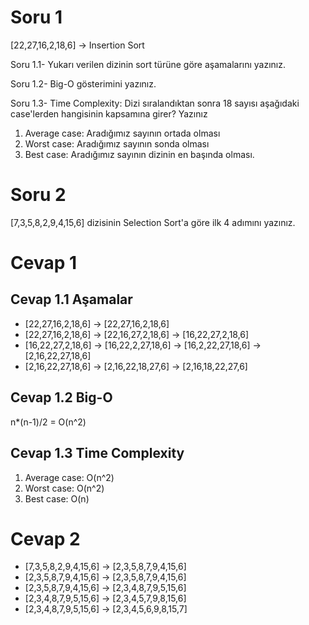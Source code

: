 # Soru 1
[22,27,16,2,18,6] -> Insertion Sort

Soru 1.1- Yukarı verilen dizinin sort türüne göre aşamalarını yazınız.

Soru 1.2- Big-O gösterimini yazınız.

Soru 1.3- Time Complexity: Dizi sıralandıktan sonra 18 sayısı aşağıdaki case'lerden hangisinin kapsamına girer? Yazınız

  1. Average case: Aradığımız sayının ortada olması
  2. Worst case: Aradığımız sayının sonda olması
  3. Best case: Aradığımız sayının dizinin en başında olması.

# Soru 2
[7,3,5,8,2,9,4,15,6] dizisinin Selection Sort'a göre ilk 4 adımını yazınız.

# Cevap 1
## Cevap 1.1 Aşamalar
- [22,27,16,2,18,6] -> [22,27,16,2,18,6]
- [22,27,16,2,18,6] -> [22,16,27,2,18,6] -> [16,22,27,2,18,6]
- [16,22,27,2,18,6] -> [16,22,2,27,18,6] -> [16,2,22,27,18,6] -> [2,16,22,27,18,6]
- [2,16,22,27,18,6] -> [2,16,22,18,27,6] -> [2,16,18,22,27,6]

## Cevap 1.2 Big-O
n*(n-1)/2 = O(n^2)

## Cevap 1.3 Time Complexity
1. Average case: O(n^2)
2. Worst case: O(n^2)
3. Best case: O(n)

# Cevap 2
- [7,3,5,8,2,9,4,15,6] -> [2,3,5,8,7,9,4,15,6]
- [2,3,5,8,7,9,4,15,6] -> [2,3,5,8,7,9,4,15,6]
- [2,3,5,8,7,9,4,15,6] -> [2,3,4,8,7,9,5,15,6]
- [2,3,4,8,7,9,5,15,6] -> [2,3,4,5,7,9,8,15,6]
- [2,3,4,8,7,9,5,15,6] -> [2,3,4,5,6,9,8,15,7]